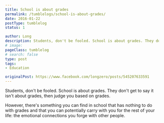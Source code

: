 ```yaml
---
title: School is about grades
permalink: /tumblelogs/school-is-about-grades/
date: 2016-01-22
postType: tumblelog
status: 1

author: Long
description: Students, don't be fooled. School is about grades. They don't get to say it isn't about grades, then judge you based on grades.
# image:
pageClass: tumblelog
# search: false
type: post
tags:
- Education

originalPost: https://www.facebook.com/longzero/posts/545207633591
---
```


Students, don't be fooled. School is about grades. They don't get to say it isn't about grades, then judge you based on grades.

However, there's something you can find in school that has nothing to do with grades and that you can potentially carry with you for the rest of your life: the emotional connections you forge with other people.
